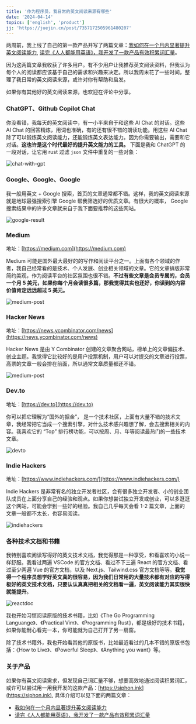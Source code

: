 ```yaml
---
title: '作为程序员，我日常的英文阅读来源有哪些'
date: '2024-04-14'
topics: ['english', 'product']
jj: 'https://juejin.cn/post/7357172505961480207'
--- 
```


两周前，我上线了自己的第一款产品并写了两篇文章：[我如何在一个月内显著提升英文阅读能力](https://juejin.cn/post/7354019135992938536), [读完《人人都能用英语》，我开发了一款产品有效积累词汇量](https://juejin.cn/post/7352751855333900322)。

因为这两篇文章我收获了许多用户。有不少用户让我推荐英文阅读资料，但我认为每个人的阅读都应该基于自己的需求和兴趣来决定。所以我周末花了一些时间，整理了我日常的英文阅读来源，或许对你有帮助和启发。

如果你有其他好的英文阅读来源，也欢迎在评论中分享。

### ChatGPT、Github Copilot Chat

你没看错，我每天的英文阅读中，有一小半来自于和这些 AI Chat 的对话。这些 AI Chat 的回答精炼，用词也准确，有的还有很不错的朗读功能。用这些 AI Chat 除了可以锻炼英文阅读能力，还能锻炼英文表达能力。因为你需要输出，需要和它对话。**这也许是这个时代最好的提升英文能力的工具。** 下面是我和 ChatGPT 的一段对话，让它用 rust 过滤 `json` 文件中重复的一些对象：

![chat-with-gpt](https://blog-1258648987.cos.ap-shanghai.myqcloud.com/siphon/help/chat-with-gpt.jpg)

### Google、Google、Google

我一般用英文 +  Google 搜索，首页的文章通常都不错。这样，我的英文阅读来源就是地球最强搜索引擎 Google 帮我筛选好的优质文章。有很大的概率， Google 搜索结果中的许多文章就来自于我下面要推荐的这些网站。

![google-result](https://blog-1258648987.cos.ap-shanghai.myqcloud.com/siphon/help/google-results.jpg)

### Medium

地址：[https://medium.com](https://medium.com)

Medium 可能是国外最大最好的的写作和阅读平台之一。上面有各个领域的作者，我自己经常看的是技术、个人发展、创业相关领域的文章。它的文章排版非常简约美观，作为阅读平台的社区氛围也很不错。**不过有些文章是会员专属的，会员一个月 5 美元，如果你每个月会读很多篇，那我觉得其实也还好，你读到的内容价值肯定远远超过 5 美元。**

![medium-post](https://blog-1258648987.cos.ap-shanghai.myqcloud.com/siphon/help/medium-post.jpg)

### Hacker News

地址：[https://news.ycombinator.com/news](https://news.ycombinator.com/news)

Hacker News 是由 Y Combinator 创建的文章聚合网站，榜单上的文章偏技术、创业主题。我觉得它比较好的是用户投票机制，用户可以对提交的文章进行投票，高票的文章一般会排在前面，所以通常文章质量都还不错。

![medium-post](https://blog-1258648987.cos.ap-shanghai.myqcloud.com/siphon/help/hackernews.jpg)

### Dev.to

地址：[https://dev.to](https://dev.to)

你可以把它理解为“国外的掘金”， 是一个技术社区，上面有大量不错的技术文章，我经常把它当成一个搜索引擎，对什么技术感兴趣想了解，会去搜索相关的内容。我喜欢它的 “Top” 排行榜功能，可以按周、月、年等阅读最热门的一些技术文章。

![devto](https://blog-1258648987.cos.ap-shanghai.myqcloud.com/siphon/help/devto.jpg)

### Indie Hackers

地址：[https://www.indiehackers.com/](https://www.indiehackers.com/)

Indie Hackers 是非常有名的独立开发者社区，会有很多独立开发者、小的创业团队成员在上面分享自己的经验和观点。如果你想尝试独立开发或创业，可以多逛逛这个网站，可能会学到一些好的经验。我自己几乎每天会看 1-2 篇文章，上面的文章一般都不太长，也容易阅读。

![indiehackers](https://blog-1258648987.cos.ap-shanghai.myqcloud.com/siphon/help/indiehackers.jpg)

### 各种技术文档和书籍

我特别喜欢阅读写得好的英文技术文档，我觉得那是一种享受，和看喜欢的小说一样舒服。我看过两遍 VSCode 的官方文档、看过不下三遍 React 的官方文档、看过至少两遍 Vue 的官方文档，以及 Next.js、Tailwind.css 官方文档等等。**我觉得一个程序员想学好英文真的很容易，因为我们日常用的大量技术都有对应的写得极好的英文技术文档，只要认认真真把相关的文档看一遍，英文阅读能力其实很快就能提升**。

![reactdoc](https://blog-1258648987.cos.ap-shanghai.myqcloud.com/siphon/help/reactdoc.jpg)

我也开始习惯阅读原版的技术书籍，比如《The Go Programming Languange》、《Practical Vim》、《Programming Rust》，都是极好的技术书籍，如果你能耐心看完一本，你可能就为自己打开了另一扇窗。

除了技术书籍外，我也开始看其他的原版书，比如最近看过的几本不错的原版书包括：《How to Live》、《Powerful Sleep》、《Anything you want》等。

### 关于产品

如果你有英文阅读需求，但发现自己词汇量不够，想要高效地通过阅读积累词汇，或许可以尝试用一用我开发的这款产品：[https://siphon.ink](https://siphon.ink), 具体介绍可以见下面的两篇文章：

- [我如何在一个月内显著提升英文阅读能力](https://juejin.cn/post/7354019135992938536)
- [读完《人人都能用英语》，我开发了一款产品有效积累词汇量](https://juejin.cn/post/7352751855333900322)
